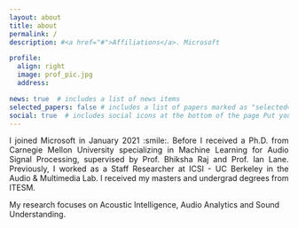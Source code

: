 ```yaml
---
layout: about
title: about
permalink: /
description: #<a href="#">Affiliations</a>. Microsoft

profile:
  align: right
  image: prof_pic.jpg
  address:

news: true  # includes a list of news items
selected_papers: false # includes a list of papers marked as "selected={true}"
social: true  # includes social icons at the bottom of the page Put your address / P.O. box / other info right below your picture. You can also disable any these elements by editing `profile` property of the YAML header of your `_pages/about.md`. Edit `_bibliography/papers.bib` and Jekyll will render your [publications page](/al-folio/publications/) automatically.Link to your social media connections, too. This theme is set up to use [Font Awesome icons](http://fortawesome.github.io/Font-Awesome/){:target="\_blank"} https://gist.github.com/rxaviers/7360908 and [Academicons](https://jpswalsh.github.io/academicons/){:target="\_blank"}, like the ones below. Add your Facebook, Twitter, LinkedIn, Google Scholar, or just disable all of them.
---
```


<p align="justify">I joined Microsoft in January 2021 :smile:. Before I received a Ph.D. from Carnegie Mellon University specializing in Machine Learning for Audio Signal Processing, supervised by Prof. Bhiksha Raj and Prof. Ian Lane. Previously, I worked as a Staff Researcher at ICSI - UC Berkeley in the Audio & Multimedia Lab. I received my masters and undergrad degrees from ITESM.</p>

My research focuses on Acoustic Intelligence, Audio Analytics and Sound Understanding.

<script type="text/javascript" id="clustrmaps" src="//clustrmaps.com/map_v2.js?d=Mn2mw_N1T1fYJBMUlLfzLKI2QIDdhXng-gLohoarHKA&cl=ffffff&w=a"></script>
